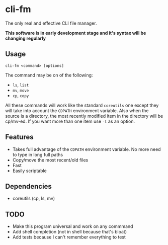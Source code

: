 # cli-fm
The only real and effective CLI file manager.

**This software is in early development stage and it's syntax will be changing
regularly**

## Usage

```
cli-fm <command> [options]
```

The command may be on of the following:
* `ls`, `list`
* `mv`, `move`
* `cp`, `copy`

All these commands will work like the standard `coreutils` one except they will
take into account the `CDPATH` environment variable. Also when the source is a
directory, the most recently modified item in the directory will be cp/mv-ed.
If you want more than one item use `-t` as an option.

## Features

* Takes full advantage of the `CDPATH` environment variable. No more need to type
  in long full paths
* Copy/move the most recent/old files
* Fast
* Easily scriptable

## Dependencies

* coreutils (cp, ls, mv)

## TODO

* Make this program universal and work on any commmand
* Add shell completion (not in shell because that's bloat)
* Add tests because I can't remember everything to test

